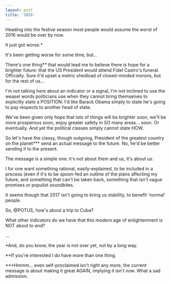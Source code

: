 ```yaml
---
layout: post
title: '2016'
---
```


Heading into the festive season most people would assume the worst of 2016 would be over by now.

It just got worse.*

It's been getting worse for some time, but…

There's one thing** that would lead me to believe there is hope for a brighter future: that the US President would attend Fidel Castro's funeral.  Officially.  Sure it'd upset a metric shedload of closed-minded morons, but for the rest of us…

I'm not talking here about an indicator or a signal, I'm not inclined to use the weasel words politicians use when they cannot bring themselves to explicitly state a POSITION.  I'd like Barack Obama simply to state he's going to pay respects to another head of state.

We've been given only hope that lots of things will be brighter soon, we'll be more prosperous soon, enjoy greater safety in SO many areas… soon. Or eventually.  And yet the political classes simply cannot state HOW.

So let's have the classy, though outgoing, President of the greatest country on the planet*** send an actual message to the future.  No, he'd be better sending it to the present.

The message is a simple one: it's not about them and us, it's about us.

I for one want something rational, easily-explained, to be included in a process (even if it's to be spoon-fed an outline of the plans affecting my future, and something that can't be taken back, something that isn't vague promises or populist soundbites. 

It seems though that 2017 isn't going to bring us stability, to benefit 'normal' people.

So, @POTUS, how's about a trip to Cuba?

What other indicators do we have that this modern age of enlightenment is NOT about to end?

…

*And, do you know, the year is not over yet, not by a long way.

**If you're interested I do have more than one thing.

***Hmmm… even self-proclaimed isn't right any more, the current message is about making it great AGAIN, implying it isn't now.  What a sad admission.
